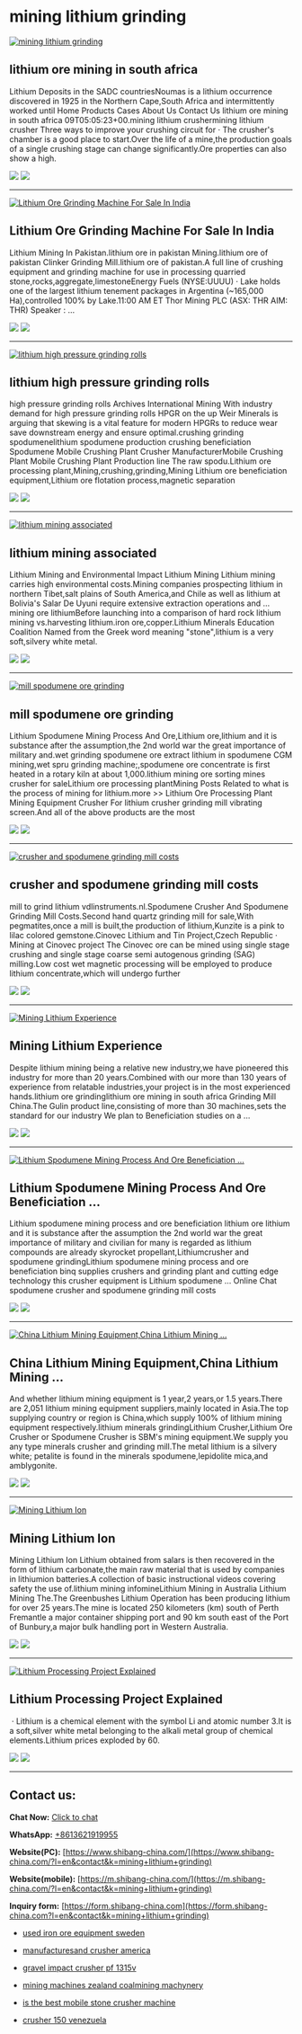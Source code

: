 # mining lithium grinding

<a href="https://swt.shibang-china.com/?l=en&img&k=mining+lithium+grinding" target="_blank">![mining lithium grinding](http://static.shibang-china.com/all-800x300/657.jpg)</a>

## lithium ore mining in south africa
Lithium Deposits in the SADC countriesNoumas is a lithium occurrence discovered in 1925 in the Northern Cape,South Africa and intermittently worked until Home Products Cases About Us Contact Us lithium ore mining in south africa 09T05:05:23+00.mining lithium crushermining lithium crusher Three ways to improve your crushing circuit for &#183; The crusher's chamber is a good place to start.Over the life of a mine,the production goals of a single crushing stage can change significantly.Ore properties can also show a high.


<a href="https://whatsapp.shibangsoft.com/WhatsApp.php" target="_blank" title="WhatsApp">![](http://static.shibang-china.com/icon/whatsapp.png)</a> <a href="https://swt.shibang-china.com/?l=en&icon&k=mining+lithium+grinding" target="_blank">![](http://static.shibang-china.com/icon/chat-en.png)</a>

---

<a href="https://swt.shibang-china.com/?l=en&img&k=mining+lithium+grinding" target="_blank">![Lithium Ore Grinding Machine For Sale In India](http://static.shibang-china.com/all-800x300/523.jpg)</a>

## Lithium Ore Grinding Machine For Sale In India
Lithium Mining In Pakistan.lithium ore in pakistan Mining.lithium ore of pakistan Clinker Grinding Mill.lithium ore of pakistan.A full line of crushing equipment and grinding machine for use in processing quarried stone,rocks,aggregate,limestoneEnergy Fuels (NYSE:UUUU)&nbsp;&#0183;&#32;Lake holds one of the largest lithium tenement packages in Argentina (~165,000 Ha),controlled 100% by Lake.11:00 AM ET Thor Mining PLC (ASX: THR AIM: THR) Speaker : …


<a href="https://whatsapp.shibangsoft.com/WhatsApp.php" target="_blank" title="WhatsApp">![](http://static.shibang-china.com/icon/whatsapp.png)</a> <a href="https://swt.shibang-china.com/?l=en&icon&k=mining+lithium+grinding" target="_blank">![](http://static.shibang-china.com/icon/chat-en.png)</a>

---

<a href="https://swt.shibang-china.com/?l=en&img&k=mining+lithium+grinding" target="_blank">![lithium high pressure grinding rolls](http://static.shibang-china.com/all-800x300/1477.jpg)</a>

## lithium high pressure grinding rolls
high pressure grinding rolls Archives International Mining With industry demand for high pressure grinding rolls HPGR on the up Weir Minerals is arguing that skewing is a vital feature for modern HPGRs to reduce wear save downstream energy and ensure optimal.crushing grinding spodumenelithium spodumene production crushing beneficiation Spodumene Mobile Crushing Plant Crusher ManufacturerMobile Crushing Plant Mobile Crushing Plant Production line The raw spodu.Lithium ore processing plant,Mining,crushing,grinding,Mining Lithium ore beneficiation equipment,Lithium ore flotation process,magnetic separation


<a href="https://whatsapp.shibangsoft.com/WhatsApp.php" target="_blank" title="WhatsApp">![](http://static.shibang-china.com/icon/whatsapp.png)</a> <a href="https://swt.shibang-china.com/?l=en&icon&k=mining+lithium+grinding" target="_blank">![](http://static.shibang-china.com/icon/chat-en.png)</a>

---

<a href="https://swt.shibang-china.com/?l=en&img&k=mining+lithium+grinding" target="_blank">![lithium mining associated](http://static.shibang-china.com/all-800x300/618.jpg)</a>

## lithium mining associated
Lithium Mining and Environmental Impact Lithium Mining Lithium mining carries high environmental costs.Mining companies prospecting lithium in northern Tibet,salt plains of South America,and Chile as well as lithium at Bolivia's Salar De Uyuni require extensive extraction operations and …mining ore lithiumBefore launching into a comparison of hard rock lithium mining vs.harvesting lithium.iron ore,copper.Lithium Minerals Education Coalition Named from the Greek word meaning &quot;stone&quot;,lithium is a very soft,silvery white metal.


<a href="https://whatsapp.shibangsoft.com/WhatsApp.php" target="_blank" title="WhatsApp">![](http://static.shibang-china.com/icon/whatsapp.png)</a> <a href="https://swt.shibang-china.com/?l=en&icon&k=mining+lithium+grinding" target="_blank">![](http://static.shibang-china.com/icon/chat-en.png)</a>

---

<a href="https://swt.shibang-china.com/?l=en&img&k=mining+lithium+grinding" target="_blank">![mill spodumene ore grinding](http://static.shibang-china.com/all-800x300/716.jpg)</a>

## mill spodumene ore grinding
Lithium Spodumene Mining Process And Ore,Lithium ore,lithium and it is substance after the assumption,the 2nd world war the great importance of military and.wet grinding spodumene ore extract lithium in spodumene CGM mining,wet spru grinding machine;,spodumene ore concentrate is first heated in a rotary kiln at about 1,000.lithium mining ore sorting mines crusher for saleLithium ore processing plantMining Posts Related to what is the process of mining for lithium.more &gt;&gt; Lithium Ore Processing Plant Mining Equipment Crusher For lithium crusher grinding mill vibrating screen.And all of the above products are the most


<a href="https://whatsapp.shibangsoft.com/WhatsApp.php" target="_blank" title="WhatsApp">![](http://static.shibang-china.com/icon/whatsapp.png)</a> <a href="https://swt.shibang-china.com/?l=en&icon&k=mining+lithium+grinding" target="_blank">![](http://static.shibang-china.com/icon/chat-en.png)</a>

---

<a href="https://swt.shibang-china.com/?l=en&img&k=mining+lithium+grinding" target="_blank">![crusher and spodumene grinding mill costs](http://static.shibang-china.com/all-800x300/1102.jpg)</a>

## crusher and spodumene grinding mill costs
mill to grind lithium vdlinstruments.nl.Spodumene Crusher And Spodumene Grinding Mill Costs.Second hand quartz grinding mill for sale,With pegmatites,once a mill is built,the production of lithium,Kunzite is a pink to lilac colored gemstone.Cinovec Lithium and Tin Project,Czech Republic&nbsp;&#0183;&#32;Mining at Cinovec project The Cinovec ore can be mined using single stage crushing and single stage coarse semi autogenous grinding (SAG) milling.Low cost wet magnetic processing will be employed to produce lithium concentrate,which will undergo further


<a href="https://whatsapp.shibangsoft.com/WhatsApp.php" target="_blank" title="WhatsApp">![](http://static.shibang-china.com/icon/whatsapp.png)</a> <a href="https://swt.shibang-china.com/?l=en&icon&k=mining+lithium+grinding" target="_blank">![](http://static.shibang-china.com/icon/chat-en.png)</a>

---

<a href="https://swt.shibang-china.com/?l=en&img&k=mining+lithium+grinding" target="_blank">![Mining Lithium Experience](http://static.shibang-china.com/all-800x300/446.jpg)</a>

## Mining Lithium Experience
Despite lithium mining being a relative new industry,we have pioneered this industry for more than 20 years.Combined with our more than 130 years of experience from relatable industries,your project is in the most experienced hands.lithium ore grindinglithium ore mining in south africa Grinding Mill China.The Gulin product line,consisting of more than 30 machines,sets the standard for our industry We plan to Beneficiation studies on a …


<a href="https://whatsapp.shibangsoft.com/WhatsApp.php" target="_blank" title="WhatsApp">![](http://static.shibang-china.com/icon/whatsapp.png)</a> <a href="https://swt.shibang-china.com/?l=en&icon&k=mining+lithium+grinding" target="_blank">![](http://static.shibang-china.com/icon/chat-en.png)</a>

---

<a href="https://swt.shibang-china.com/?l=en&img&k=mining+lithium+grinding" target="_blank">![Lithium Spodumene Mining Process And Ore Beneficiation …](http://static.shibang-china.com/all-800x300/13.jpg)</a>

## Lithium Spodumene Mining Process And Ore Beneficiation …
Lithium spodumene mining process and ore beneficiation lithium ore lithium and it is substance after the assumption the 2nd world war the great importance of military and civilian for many is regarded as lithium compounds are already skyrocket propellant,Lithiumcrusher and spodumene grindingLithium spodumene mining process and ore beneficiation binq supplies crushers and grinding plant and cutting edge technology this crusher equipment is Lithium spodumene … Online Chat spodumene crusher and spodumene grinding mill costs


<a href="https://whatsapp.shibangsoft.com/WhatsApp.php" target="_blank" title="WhatsApp">![](http://static.shibang-china.com/icon/whatsapp.png)</a> <a href="https://swt.shibang-china.com/?l=en&icon&k=mining+lithium+grinding" target="_blank">![](http://static.shibang-china.com/icon/chat-en.png)</a>

---

<a href="https://swt.shibang-china.com/?l=en&img&k=mining+lithium+grinding" target="_blank">![China Lithium Mining Equipment,China Lithium Mining …](http://static.shibang-china.com/all-800x300/1284.jpg)</a>

## China Lithium Mining Equipment,China Lithium Mining …
And whether lithium mining equipment is 1 year,2 years,or 1.5 years.There are 2,051 lithium mining equipment suppliers,mainly located in Asia.The top supplying country or region is China,which supply 100% of lithium mining equipment respectively.lithium minerals grindingLithium Crusher,Lithium Ore Crusher or Spodumene Crusher is SBM's mining equipment.We supply you any type minerals crusher and grinding mill.The metal lithium is a silvery white; petalite is found in the minerals spodumene,lepidolite mica,and amblygonite.


<a href="https://whatsapp.shibangsoft.com/WhatsApp.php" target="_blank" title="WhatsApp">![](http://static.shibang-china.com/icon/whatsapp.png)</a> <a href="https://swt.shibang-china.com/?l=en&icon&k=mining+lithium+grinding" target="_blank">![](http://static.shibang-china.com/icon/chat-en.png)</a>

---

<a href="https://swt.shibang-china.com/?l=en&img&k=mining+lithium+grinding" target="_blank">![Mining Lithium Ion](http://static.shibang-china.com/all-800x300/460.jpg)</a>

## Mining Lithium Ion
Mining Lithium Ion Lithium obtained from salars is then recovered in the form of lithium carbonate,the main raw material that is used by companies in lithiumion batteries.A collection of basic instructional videos covering safety the use of.lithium mining infomineLithium Mining in Australia Lithium Mining The.The Greenbushes Lithium Operation has been producing lithium for over 25 years.The mine is located 250 kilometers (km) south of Perth Fremantle a major container shipping port and 90 km south east of the Port of Bunbury,a major bulk handling port in Western Australia.


<a href="https://whatsapp.shibangsoft.com/WhatsApp.php" target="_blank" title="WhatsApp">![](http://static.shibang-china.com/icon/whatsapp.png)</a> <a href="https://swt.shibang-china.com/?l=en&icon&k=mining+lithium+grinding" target="_blank">![](http://static.shibang-china.com/icon/chat-en.png)</a>

---

<a href="https://swt.shibang-china.com/?l=en&img&k=mining+lithium+grinding" target="_blank">![Lithium Processing Project Explained](http://static.shibang-china.com/all-800x300/1138.jpg)</a>

## Lithium Processing Project Explained
&nbsp;&#0183;&#32;Lithium is a chemical element with the symbol Li and atomic number 3.It is a soft,silver white metal belonging to the alkali metal group of chemical elements.Lithium prices exploded by 60.

<a href="https://whatsapp.shibangsoft.com/WhatsApp.php" target="_blank" title="WhatsApp">![](http://static.shibang-china.com/icon/whatsapp.png)</a> <a href="https://swt.shibang-china.com/?l=en&icon&k=mining+lithium+grinding" target="_blank">![](http://static.shibang-china.com/icon/chat-en.png)</a>

---
## Contact us:

**Chat Now:** [Click to chat](https://swt.shibang-china.com?l=en&contact&k=mining+lithium+grinding)

**WhatsApp:**  [+8613621919955](https://whatsapp.shibangsoft.com/WhatsApp.php)

**Website(PC):** [https://www.shibang-china.com/](https://www.shibang-china.com/?l=en&contact&k=mining+lithium+grinding)

**Website(mobile):** [https://m.shibang-china.com/](https://m.shibang-china.com/?l=en&contact&k=mining+lithium+grinding)

**Inquiry form:** [https://form.shibang-china.com](https://form.shibang-china.com?l=en&contact&k=mining+lithium+grinding)

* [used iron ore equipment sweden](../163/used%20iron%20ore%20equipment%20sweden.md)

* [manufacturesand crusher america](../169/manufacturesand%20crusher%20america.md)

* [gravel impact crusher pf 1315v](../169/gravel%20impact%20crusher%20pf%201315v.md)

* [mining machines zealand coalmining machynery](../162/mining%20machines%20zealand%20coalmining%20machynery.md)

* [is the best mobile stone crusher machine](../169/is%20the%20best%20mobile%20stone%20crusher%20machine.md)

* [crusher 150 venezuela](../166/crusher%20150%20venezuela.md)